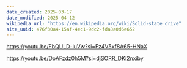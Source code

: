 ```yaml
---
date_created: 2025-03-17
date_modified: 2025-04-12
wikipedia_url: "https://en.wikipedia.org/wiki/Solid-state_drive"
site_uuid: 476f30a4-15af-4ec1-9dc2-fda8a0d6e652
---
```


https://youtu.be/FbQULD-luVw?si=Fz4V5xf8A65-HNaX

https://youtu.be/DoAFzdz0h5M?si=djSORR_DKi2nxiby